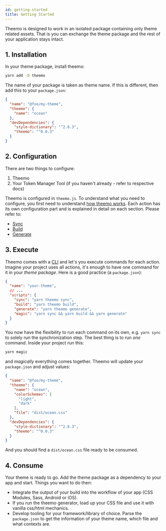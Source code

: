```yaml
---
id: getting-started
title: Getting Started
---
```


Theemo is designed to work in an isolated package containing only theme related
assets. That is you can exchange the theme package and the rest of your
application stays intact.

## 1. Installation

In your theme package, install theemo:

```bash
yarn add -D theemo
```

The name of your package is taken as theme name. If this is different, then add
this to your `package.json`:

```json
{
  "name": "@foo/my-theme",
  "theemo": {
    "name": "ocean"
  },
  "devDependencies": {
    "style-dictionary": "^2.8.3",
    "theemo": "^0.0.3"
  }
}
```

## 2. Configuration

There are two things to configure:

1. Theemo
2. Your Token Manager Tool (if you haven't already - refer to respective docs)

Theemo is configured in `theemo.js`. To understand what you need to configure,
you first need to understand [how theemo works](how-theemo-works.md). Each
action has its own configuration part and is explained in detail on each
section. Please refer to:

- [Sync](sync.md)
- [Build](build.md)
- [Generate](generate.md)

## 3. Execute

Theemo comes with a [CLI](usage.md) and let's you execute commands for each action. Imagine
your project uses all actions, it's enough to have one command for it in your
_theme package_. Here is a good practice (a `package.json`):

```json
{
  "name": "your-theme",
  // ...
  "scripts": {
    "sync": "yarn theemo sync",
    "build": "yarn theemo build",
    "generate": "yarn theemo generate",
    "magic": "yarn sync && yarn build && yarn generate"
  }
}
```

You now have the flexibility to run each command on its own, e.g. `yarn sync` to
solely run the synchronization step. The best thing is to run _one_ command.
Inside your project run this:

```bash
yarn magic
```

and _magically_ everything comes together. Theemo will update your
`package.json` and adjust values:

```json
{
  "name": "@foo/my-theme",
  "theemo": {
    "name": "ocean",
    "colorSchemes": [
      "light",
      "dark"
    ],
    "file": "dist/ocean.css"
  },
  "devDependencies": {
    "style-dictionary": "^2.8.3",
    "theemo": "^0.0.3"
  }
}
```

And you should find a `dist/ocean.css` file ready to be consumed.

## 4. Consume

Your theme is ready to go. Add the theme package as a dependency to your app and
start. Things you want to do then:

- Integrate the output of your build into the workflow of your app (CSS Modules,
  Sass, Android or iOS).
- If you run the theemo generator, load up your CSS file and use it with vanilla
  css/html mechanics.
- Develop tooling for your framework/library of choice. Parse the `package.json`
  to get the information of your theme name, which file and what contexts are.
